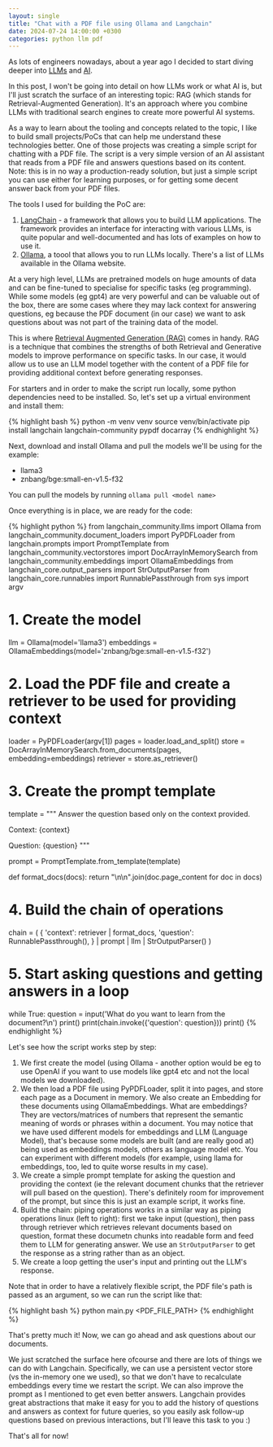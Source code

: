 ```yaml
---
layout: single
title: "Chat with a PDF file using Ollama and Langchain"
date: 2024-07-24 14:00:00 +0300
categories: python llm pdf
---
```


As lots of engineers nowadays, about a year ago I decided to start diving deeper into <a href="https://en.wikipedia.org/wiki/Large_language_model" target="_blank" rel="noopener nofollow">LLMs</a> and <a href="https://en.wikipedia.org/wiki/Artificial_intelligence" target="_blank" rel="noopener nofollow">AI</a>.

In this post, I won't be going into detail on how LLMs work or what AI is, but I'll just scratch the surface of an interesting topic: RAG (which stands for Retrieval-Augmented Generation). It's an approach where you combine LLMs with traditional search engines to create more powerful AI systems.

As a way to learn about the tooling and concepts related to the topic, I like to build small projects/PoCs that can help me understand these technologies better. One of those projects was creating a simple script for chatting with a PDF file. The script is a very simple version of an AI assistant that reads from a PDF file and answers questions based on its content. Note: this is in no way a production-ready solution, but just a simple script you can use either for learning purposes, or for getting some decent answer back from your PDF files.

The tools I used for building the PoC are:

1. <a href="https://www.langchain.com/" target="_blank" rel="noopener nofollow">LangChain</a> - a framework that allows you to build LLM applications. The framework provides an interface for interacting with various LLMs, is quite popular and well-documented and has lots of examples on how to use it.
2. <a href="https://ollama.com/" target="_blank" rel="noopener nofollow">Ollama</a>, a toool that allows you to run LLMs locally. There's a list of LLMs available in the Ollama website.

At a very high level, LLMs are pretrained models on huge amounts of data and can be fine-tuned to specialise for specific tasks (eg programming). While some models (eg gpt4) are very powerful and can be valuable out of the box, there are some cases where they may lack context for answering questions, eg because the PDF document (in our case) we want to ask questions about was not part of the training data of the model.

This is where <a href="https://blogs.nvidia.com/blog/what-is-retrieval-augmented-generation/" target="_blank" rel="noopener nofollow">Retrieval Augmented Generation (RAG)</a> comes in handy. RAG is a technique that combines the strengths of both Retrieval and Generative models to improve performance on specific tasks. In our case, it would allow us to use an LLM model together with the content of a PDF file for providing additional context before generating responses.

For starters and in order to make the script run locally, some python dependencies need to be installed. So, let's set up a virtual environment and install them:

{% highlight bash %}
python -m venv venv
source venv/bin/activate
pip install langchain langchain-community pypdf docarray
{% endhighlight %}

Next, download and install Ollama and pull the models we'll be using for the example:

- llama3
- znbang/bge:small-en-v1.5-f32

You can pull the models by running `ollama pull <model name>`

Once everything is in place, we are ready for the code:

{% highlight python %}
from langchain_community.llms import Ollama
from langchain_community.document_loaders import PyPDFLoader
from langchain.prompts import PromptTemplate
from langchain_community.vectorstores import DocArrayInMemorySearch
from langchain_community.embeddings import OllamaEmbeddings
from langchain_core.output_parsers import StrOutputParser
from langchain_core.runnables import RunnablePassthrough
from sys import argv

# 1. Create the model
llm = Ollama(model='llama3')
embeddings = OllamaEmbeddings(model='znbang/bge:small-en-v1.5-f32')

# 2. Load the PDF file and create a retriever to be used for providing context
loader = PyPDFLoader(argv[1])
pages = loader.load_and_split()
store = DocArrayInMemorySearch.from_documents(pages, embedding=embeddings)
retriever = store.as_retriever()

# 3. Create the prompt template
template = """
Answer the question based only on the context provided.

Context: {context}

Question: {question}
"""

prompt = PromptTemplate.from_template(template)

def format_docs(docs):
  return "\n\n".join(doc.page_content for doc in docs)

# 4. Build the chain of operations
chain = (
{
  'context': retriever | format_docs,
  'question': RunnablePassthrough(),
}
| prompt
| llm
| StrOutputParser()
)

# 5. Start asking questions and getting answers in a loop
while True:
  question = input('What do you want to learn from the document?\n')
  print()
  print(chain.invoke({'question': question}))
  print()
{% endhighlight %}


Let's see how the script works step by step:

1. We first create the model (using Ollama - another option would be eg to use OpenAI if you want to use models like gpt4 etc and not the local models we downloaded).
2. We then load a PDF file using PyPDFLoader, split it into pages, and store each page as a Document in memory. We also create an Embedding for these documents using OllamaEmbeddings. What are embeddings? They are vectors/matrices of numbers that represent the semantic meaning of words or phrases within a document. You may notice that we have used different models for embeddings and LLM (Language Model), that's because some models are built (and are really good at) being used as embeddings models, others as language model etc. You can experiment with different models (for example, using llama for embeddings, too, led to quite worse results in my case).
3. We create a simple prompt template for asking the question and providing the context (ie the relevant document chunks that the retriever will pull based on the question). There's definitely room for improvement of the prompt, but since this is just an example script, it works fine.
4. Build the chain: piping operations works in a similar way as piping operations linux (left to right): first we take input (question), then pass through retriever which retrieves relevant documents based on question, format these documetn chunks into readable form and feed them to LLM for generating answer. We use an `StrOutputParser` to get the response as a string rather than as an object.
5. We create a loop getting the user's input and printing out the LLM's response.

Note that in order to have a relatively flexible script, the PDF file's path is passed as an argument, so we can run the script like that:

{% highlight bash %}
python main.py <PDF_FILE_PATH>
{% endhighlight %}

That's pretty much it! Now, we can go ahead and ask questions about our documents. 

We just scratched the surface here ofcourse and there are lots of things we can do with Langchain. Specifically, we can use a persistent vector store (vs the in-memory one we used), so that we don't have to recalculate embeddings every time we restart the script. We can also improve the prompt as I mentioned to get even better answers. Langchain provides great abstractions that make it easy for you to add the history of questions and answers as context for future queries, so you easily ask follow-up questions based on previous interactions, but I'll leave this task to you :)

That's all for now!